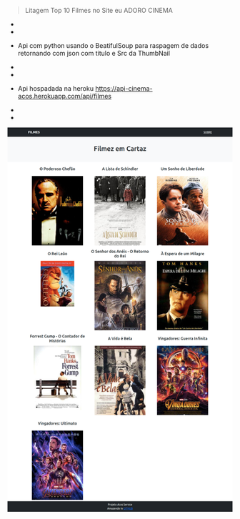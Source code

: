 > Litagem Top 10 Filmes no Site eu ADORO CINEMA 
*
*
- Api com python usando o BeatifulSoup para raspagem de dados retornando com json com titulo e Src da ThumbNail
*
*
- Api hospadada na heroku https://api-cinema-acos.herokuapp.com/api/filmes
*
*
![Screenshot](screencapture.png)